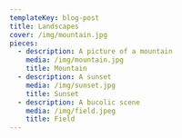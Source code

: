 ```yaml
---
templateKey: blog-post
title: Landscapes
cover: /img/mountain.jpg
pieces:
  - description: A picture of a mountain
    media: /img/mountain.jpg
    title: Mountain
  - description: A sunset
    media: /img/sunset.jpg
    title: Sunset
  - description: A bucolic scene
    media: /img/field.jpeg
    title: Field
---
```


